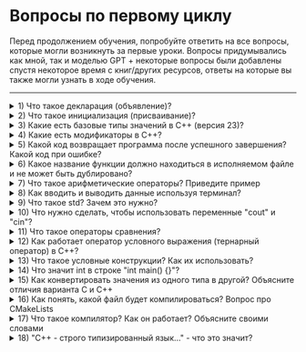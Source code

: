 # Вопросы по первому циклу #
Перед продолжением обучения, попробуйте ответить на все вопросы, которые могли возникнуть за первые уроки.
Вопросы придумывались как мной, так и моделью GPT + некоторые вопросы были добавлены спустя некоторое время с
книг/других ресурсов, ответы на которые вы также могли узнать в ходе обучения.

---

<details>
<summary>1) Что такое декларация (объявление)?</summary>

**Ответ:** Декларация - это заявление о существовании переменной, функции или другого объекта. Оно сообщает компилятору
имя и тип объекта, чтобы компилятор мог проверить, правильно ли используется этот объект в программе. Пример: `int a;`
</details>

<details>
<summary>2) Что такое инициализация (присваивание)?</summary>

**Ответ:** Инициализация - это процесс присвоения переменной значения. Это делается с помощью оператора присваивания.
Пример: `a = 10;`
</details>

<details>
<summary>3) Какие есть базовые типы значений в C++ (версия 23)?</summary>

**Ответ:** В C++ существует несколько базовых типов, здесь достаточно сказать про `int`, `float`, `double`, `char` и
`bool`. Также будет хорошим плюсом вспомнить про тип `void`.
</details>

<details>
<summary>4) Какие есть модификаторы в C++?</summary>

**Ответ:** `signed`|`unsigned`, чтобы (не)учитывать знак чисел и `long`|`short`|`long long`, чтобы выделить
больше(`long`) или меньше (`short`) памяти для числовых типов (`int`, `char`, `double`).
</details>

<details>
<summary>5) Какой код возвращает программа после успешного завершения? Какой код при ошибке?</summary>

**Ответ:** После успешного завершения программа возвращает код `0`. При ошибке программа может возвращать любое другое
целое число, обычно `1` или `-1`.
</details>

<details>
<summary>6) Какое название функции должно находиться в исполняемом файле и не может быть дублировано?</summary>

**Ответ:** Речь про функцию `main()`. Это точка входа в программу, с которой начинается её выполнение.
</details>

<details>
<summary>7) Что такое арифметические операторы? Приведите пример</summary>

**Ответ:** Арифметические операторы - это операторы, которые выполняют арифметические действия. К ним относятся `+`,
`-`, `*`, `/` и `%`. Например: `5 + 3;`.
</details>

<details>
<summary>8) Как вводить и выводить данные используя терминал?</summary>

**Ответ:** Для ввода и вывода данных обычно используются объекты `cin` и `cout`, соответственно. Например:
`cin >> x;`.
</details>

<details>
<summary>9) Что такое std? Зачем это нужно?</summary>

**Ответ:** `std` - это пространство имён (namespace), в котором находятся все стандартные библиотеки C++. В нём
содержатся типовой функционал для языка, который используется в случаях, когда самому имплементировать весь функционал
лень :)
</details>

<details>
<summary>10) Что нужно сделать, чтобы использовать переменные "cout" и "cin"?</summary>

**Ответ:** Чтобы использовать переменные `cout` и `cin`, нужно включить заголовочный файл `iostream`. Например:
`#include <iostream>`.
</details>

<details>
<summary>11) Что такое операторы сравнения?</summary>

**Ответ:** Операторы сравнения - это операторы, которые сравнивают два значения и возвращают логическое значение `true`
или `false`. К ним относятся `==`, `!=`, `>`|`>=`, `<`|`<=`. Например: `a < b;`
</details>

<details>
<summary>12) Как работает оператор условного выражения (тернарный оператор) в C++?</summary>

**Ответ:** Оператор условного выражения (тернарный оператор) имеет следующий синтаксис:
`условие ? выражение1 : выражение2`. Если условие истинно, то вычисляется `выражение1`, иначе вычисляется `выражение2`.
Например: `int x = (a > b) ? a : b;` - так в `x` сохранится наибольшее из чисел `a` и `b`.
</details>

<details>
<summary>13) Что такое условные конструкции? Как их использовать?</summary>

**Ответ:** Условные конструкции - это конструкции, которые позволяют выполнять различные действия в зависимости от условия. В C++ используются конструкции `if`, `if-else` и `switch`. Например:
```c++
if (условие) {
    // действия, выполняемые при истинном условии
} else {
    // действия, выполняемые при ложном условии
}
```
</details>

<details>
<summary>14) Что значит int в строке "int main() {}"?</summary>

**Ответ:** `int` в строке `int main() {` означает, что функция `main()` возвращает целое число. Это значение возвращается операционной системе после завершения работы программы.

</details>

<details>
<summary>15) Как конвертировать значения из одного типа в другой? Объясните отличия варианта C и C++</summary>

**Ответ:** Для конвертации значений из одного типа в другой в C++ используются явное преобразование типов (кастинг) и функции преобразования типов. В C также используется неявное преобразование типов. Например: `int x = (int)3.14;` - явное преобразование числа с плавающей точкой в целое число в C; `int x = static_cast<int>(3.14);` - явное преобразование числа с плавающей точкой в целое число в C++; `int x = 3.14;` - неявное преобразование числа с плавающей точкой в целое число в C.

</details>

<details>
<summary>16) Как понять, какой файл будет компилироваться? Вопрос про CMakeLists</summary>

**Ответ:** В файле `CMakeLists.txt` указываются файлы, которые должны быть скомпилированы. Строка `add_executable(имя_программы файл1.cpp файл2.cpp ...)` указывает, какие файлы должны быть скомпилированы и какое имя получит исполняемый файл.

</details>

<details>
<summary>17) Что такое компилятор? Как он работает? Объясните своими словами</summary>

**Ответ:** Компилятор - это программа, которая переводит исходный код программы на языке высокого уровня в машинный код, который может быть выполнен на компьютере. Компилятор проверяет исходный код на ошибки, оптимизирует его и генерирует объектный файл, который затем может быть скомпонован в исполняемый файл.

</details>

<details>
<summary>18) "C++ - строго типизированный язык..." - что это значит?</summary>

**Ответ:** Строго типизированный язык - это язык программирования, в котором переменные имеют строго определённый тип данных и не могут менять свой тип в процессе выполнения программы. Это позволяет избежать многих ошибок и улучшает производительность программы.

</details>